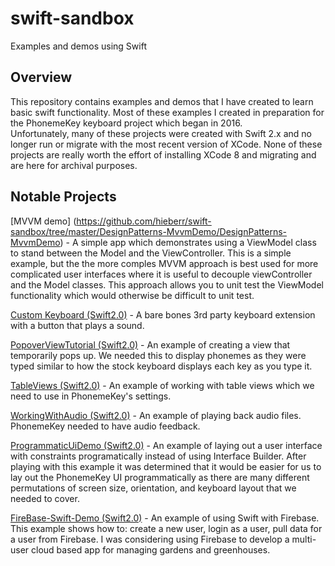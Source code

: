 # swift-sandbox
Examples and demos using Swift


## Overview

This repository contains examples and demos that I have created to learn basic swift functionality. 
Most of these examples I created in preparation for the PhonemeKey keyboard project which began in 2016.  
Unfortunately, many of these projects were created with Swift 2.x and no longer run or migrate with the most recent version of XCode. None of these projects are really worth the effort of installing XCode 8 and migrating and are here for archival purposes.


## Notable Projects
[MVVM demo] (https://github.com/hieberr/swift-sandbox/tree/master/DesignPatterns-MvvmDemo/DesignPatterns-MvvmDemo) - A simple app which demonstrates using a ViewModel class to stand between the Model and the ViewController. This is a simple example, but the the more comples MVVM approach is best used for more complicated user interfaces where it is useful to decouple viewController and the Model classes. This approach allows you to unit test the ViewModel functionality which would otherwise be difficult to unit test.

[Custom Keyboard (Swift2.0)](https://github.com/hieberr/swift-sandbox/tree/master/Swift2.0/Custom%20Keyboard) - A bare bones 3rd party keyboard extension with a button that plays a sound. 

[PopoverViewTutorial (Swift2.0)](https://github.com/hieberr/swift-sandbox/tree/master/Swift2.0/PopoverViewTutorial) - An example of creating a view that temporarily pops up. We needed this to display phonemes as they were typed similar to how the stock keyboard displays each key as you type it.

[TableViews (Swift2.0)](https://github.com/hieberr/swift-sandbox/tree/master/Swift2.0/TableViews) - An example of working with table views which we need to use in PhonemeKey's settings.

[WorkingWithAudio (Swift2.0)](https://github.com/hieberr/swift-sandbox/tree/master/Swift2.0/Working%20With%20Audio) - An example of playing back audio files. PhonemeKey needed to have audio feedback. 

[ProgrammaticUiDemo (Swift2.0)](https://github.com/hieberr/swift-sandbox/tree/master/Swift2.0/ProgrammaticUiDemo) - An example of laying out a user interface with constraints programatically instead of using Interface Builder. After playing with this example it was determined that it would be easier for us to lay out the PhonemeKey UI programmatically as there are many different permutations of screen size, orientation, and keyboard layout that we needed to cover.

[FireBase-Swift-Demo (Swift2.0)](https://github.com/hieberr/swift-sandbox/tree/master/Swift2.0/Firebase-Swift-Demo) - An example of using Swift with Firebase. This example shows how to: create a new user, login as a user, pull data for a user from Firebase. I was considering using Firebase to develop a multi-user cloud based app for managing gardens and greenhouses. 


